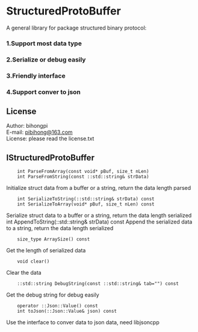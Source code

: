 StructuredProtoBuffer
=====================

A general library for package structured binary protocol: 
### 1.Support most data type 
### 2.Serialize or debug easily 
### 3.Friendly interface 
### 4.Support conver to json



License
-----------------------------------
Author: bihongpi<br/>
E-mail: pibihong@163.com<br/>
License: please read the license.txt<br/>



IStructuredProtoBuffer
-----------------------------------
		int ParseFromArray(const void* pBuf, size_t nLen)
		int ParseFromString(const ::std::string& strData)
Initialize struct data from a buffer or a string, return the data length parsed 
		
		int SerializeToString(::std::string& strData) const
		int SerializeToArray(void* pBuf, size_t nLen) const
Serialize struct data to a buffer or a string, return the data length serialized 
		int AppendToString(::std::string& strData) const
Append the serialized data to a string, return the data length serialized

		size_type ArraySize() const
Get the length of serialized data
		
		void clear()
Clear the data
		
		::std::string DebugString(const ::std::string& tab="") const
Get the debug string for debug easily
		
		operator ::Json::Value() const
		int toJson(::Json::Value& json) const
Use the interface to conver data to json data, need libjsoncpp
		

